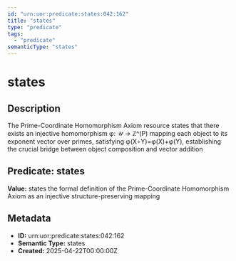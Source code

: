 ```yaml
---
id: "urn:uor:predicate:states:042:162"
title: "states"
type: "predicate"
tags:
  - "predicate"
semanticType: "states"
---
```


# states

## Description

The Prime-Coordinate Homomorphism Axiom resource states that there exists an injective homomorphism φ: 𝒰 → ℤ^(P) mapping each object to its exponent vector over primes, satisfying φ(X∘Y)=φ(X)+φ(Y), establishing the crucial bridge between object composition and vector addition

## Predicate: states

**Value:** states the formal definition of the Prime-Coordinate Homomorphism Axiom as an injective structure-preserving mapping

## Metadata

- **ID:** urn:uor:predicate:states:042:162
- **Semantic Type:** states
- **Created:** 2025-04-22T00:00:00Z
